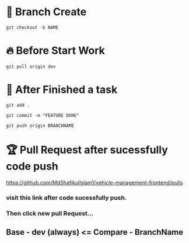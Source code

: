 

# 🔗 Branch Create 
``` git checkout -b NAME ```

# 🔥 Before Start Work

``` git pull origin dev ```

# 📗 After Finished a task
``` git add . ```

``` git commit -m "FEATURE DONE" ```

``` git push origin BRANCHNAME ```

# 🏆 Pull Request after sucessfully code push

https://github.com/MdShafikulIslam1/vehicle-management-frontend/pulls

### visit this link after code sucessfully push. 
### Then click new pull Request...
## Base - dev (always) <= Compare - BranchName
